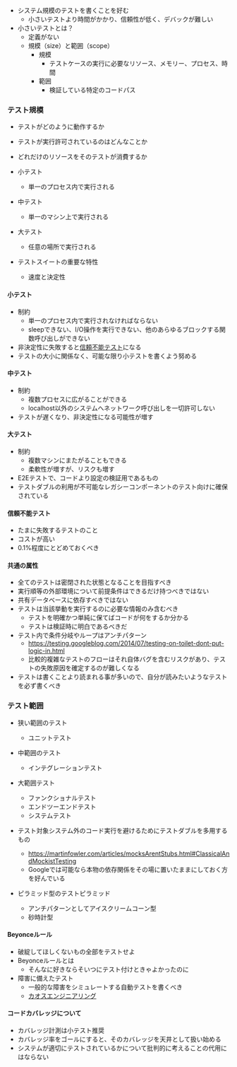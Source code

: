 - システム規模のテストを書くことを好む
	- 小さいテストより時間がかかり、信頼性が低く、デバックが難しい
- 小さいテストとは？
	- 定義がない
	- 規模（size）と範囲（scope）
		- 規模
			- テストケースの実行に必要なリソース、メモリー、プロセス、時間
		- 範囲
			- 検証している特定のコードパス

### テスト規模

- テストがどのように動作するか
- テストが実行許可されているのはどんなことか
- どれだけのリソースをそのテストが消費するか
- 小テスト
	- 単一のプロセス内で実行される
- 中テスト
	- 単一のマシン上で実行される
- 大テスト
	- 任意の場所で実行される

- テストスイートの重要な特性
	- 速度と決定性

#### 小テスト

- 制約
	- 単一のプロセス内で実行されなければならない
	- sleepできない、I/O操作を実行できない、他のあらゆるブロックする関数呼び出しができない
- 非決定性に失敗すると[信頼不能テスト](https://testing.googleblog.com/2016/05/flaky-tests-at-google-and-how-we.html)になる
- テストの大小に関係なく、可能な限り小テストを書くよう努める

#### 中テスト

- 制約
	- 複数プロセスに広がることができる
	- localhost以外のシステムへネットワーク呼び出しを一切許可しない
- テストが遅くなり、非決定性になる可能性が増す

#### 大テスト

- 制約
	- 複数マシンにまたがることもできる
	- 柔軟性が増すが、リスクも増す
- E2Eテストで、コードより設定の検証用であるもの
- テストダブルの利用が不可能なレガシーコンポーネントのテスト向けに確保されている

#### 信頼不能テスト

- たまに失敗するテストのこと
- コストが高い
- 0.1%程度にとどめておくべき

#### 共通の属性

- 全てのテストは密閉された状態となることを目指すべき
- 実行順等の外部環境について前提条件はできるだけ持つべきではない
- 共有データベースに依存すべきではない
- テストは当該挙動を実行するのに必要な情報のみ含むべき
	- テストを明確かつ単純に保てばコードが何をするか分かる
	- テストは検証時に明白であるべきだ
- テスト内で条件分岐やループはアンチパターン
	- https://testing.googleblog.com/2014/07/testing-on-toilet-dont-put-logic-in.html
	- 比較的複雑なテストのフローはそれ自体バグを含むリスクがあり、テストの失敗原因を確定するのが難しくなる
- テストは書くことより読まれる事が多いので、自分が読みたいようなテストを必ず書くべき

### テスト範囲

- 狭い範囲のテスト
	- ユニットテスト
- 中範囲のテスト
	- インテグレーションテスト
- 大範囲テスト
	- ファンクショナルテスト
	- エンドツーエンドテスト
	- システムテスト
- テスト対象システム外のコード実行を避けるためにテストダブルを多用するもの
	- https://martinfowler.com/articles/mocksArentStubs.html#ClassicalAndMockistTesting
	- Googleでは可能なら本物の依存関係をその場に置いたままにしておく方を好んでいる

- ピラミッド型のテストピラミッド
	- アンチパターンとしてアイスクリームコーン型
	- 砂時計型

#### Beyonceルール

- 破綻してほしくないもの全部をテストせよ
- Beyonceルールとは
	- そんなに好きならそいつにテスト付けときゃよかったのに
- 障害に備えたテスト
	- 一般的な障害をシミュレートする自動テストを書くべき
	- [カオスエンジニアリング](https://en.wikipedia.org/wiki/Chaos_engineering)

#### コードカバレッジについて

- カバレッジ計測は小テスト推奨
- カバレッジ率をゴールにすると、そのカバレッジを天井として扱い始める
- システムが適切にテストされているかについて批判的に考えることの代用にはならない
